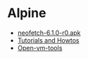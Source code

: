 # Alpine

- [neofetch-6.1.0-r0.apk](https://alpine.pkgs.org/3.11/alpine-community-aarch64/neofetch-6.1.0-r0.apk.html)
- [Tutorials and Howtos](https://wiki.alpinelinux.org/wiki/Tutorials_and_Howtos)
- [Open-vm-tools](https://wiki.alpinelinux.org/wiki/Open-vm-tools)

